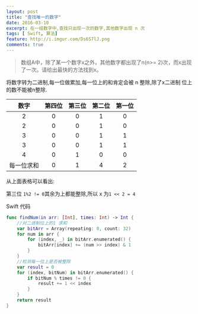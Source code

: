 ```yaml
---
layout: post
title: "查找唯一的数字"
date: 2016-03-10
excerpt: 在一组数字中,查找只出现一次的数字,其他数字出现 n 次
tags: [ Swift, 算法]
feature: http://i.imgur.com/Ds6S7lJ.png
comments: true
---
```


> 数组A中，除了某一个数字x之外，其他数字都出现了n(n>= 2)次，而x出现了一次。请给出最快的方法找到x。

将数字转为二进制,每一位做累加,每一位上的和肯定会被 n 整除,除了x二进制 位上的数不能被n整除.

|  数字   | 第四位  | 第三位  | 第二位  | 第一位  |
| :---: | :--: | :--: | :--: | :--: |
|   2   |  0   |  0   |  1   |  0   |
|   2   |  0   |  0   |  1   |  0   |
|   3   |  0   |  0   |  1   |  1   |
|   3   |  0   |  0   |  1   |  1   |
|   4   |  0   |  1   |  0   |  0   |
| 每一位求和 |  0   |  1   |  4   |  2   |

从上面表格可以看出:

第三位 `1%2 != 0`其余为上都能整除,所以 x 为`1 << 2 = 4` 

Swift 代码

~~~swift
func findNum(in arr: [Int], times: Int) -> Int {
    //对二进制位上的1 求和
    var bitArr = Array(repeating: 0, count: 32)
    for num in arr {
        for (index, _) in bitArr.enumerated() {
            bitArr[index] += (num >> index) & 1
        }
    }
    //检测每一位上是否被整除
    var result = 0
    for (index, bitNum) in bitArr.enumerated() {
        if bitNum % times != 0 {
            result += 1 << index
        }
    }
    return result
}
~~~


